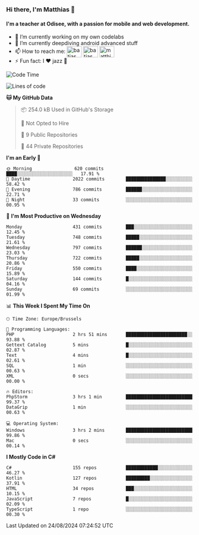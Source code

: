 ### Hi there, I'm Matthias 👋

#### I'm a teacher at Odisee, with a passion for mobile and web development.

- 🔭 I’m currently working on my own codelabs
- 🌱 I’m currently deepdiving android advanced stuff
- 📫 How to reach me: <a href="https://dev.to/batjas" target="_blank"><img align="center" src="https://raw.githubusercontent.com/rahuldkjain/github-profile-readme-generator/master/src/images/icons/Social/devto.svg" alt="batjas" height="30" width="40" /></a>
<a href="https://twitter.com/batjas" target="_blank"><img align="center" src="https://raw.githubusercontent.com/rahuldkjain/github-profile-readme-generator/master/src/images/icons/Social/twitter.svg" alt="batjas" height="30" width="40" /></a>
<a href="https://linkedin.com/in/matthiasdruwé" target="_blank"><img align="center" src="https://raw.githubusercontent.com/rahuldkjain/github-profile-readme-generator/master/src/images/icons/Social/linked-in-alt.svg" alt="matthiasdruwé" height="30" width="40" /></a>
- ⚡ Fun fact: I ❤ jazz 🎷


<!--START_SECTION:waka-->
![Code Time](http://img.shields.io/badge/Code%20Time-1%2C258%20hrs%2022%20mins-blue)

![Lines of code](https://img.shields.io/badge/From%20Hello%20World%20I%27ve%20Written-4.8%20million%20lines%20of%20code-blue)

**🐱 My GitHub Data** 

> 📦 254.0 kB Used in GitHub's Storage 
 > 
> 🚫 Not Opted to Hire
 > 
> 📜 9 Public Repositories 
 > 
> 🔑 44 Private Repositories 
 > 
**I'm an Early 🐤** 

```text
🌞 Morning                620 commits         ████░░░░░░░░░░░░░░░░░░░░░   17.91 % 
🌆 Daytime                2022 commits        ███████████████░░░░░░░░░░   58.42 % 
🌃 Evening                786 commits         ██████░░░░░░░░░░░░░░░░░░░   22.71 % 
🌙 Night                  33 commits          ░░░░░░░░░░░░░░░░░░░░░░░░░   00.95 % 
```
📅 **I'm Most Productive on Wednesday** 

```text
Monday                   431 commits         ███░░░░░░░░░░░░░░░░░░░░░░   12.45 % 
Tuesday                  748 commits         █████░░░░░░░░░░░░░░░░░░░░   21.61 % 
Wednesday                797 commits         ██████░░░░░░░░░░░░░░░░░░░   23.03 % 
Thursday                 722 commits         █████░░░░░░░░░░░░░░░░░░░░   20.86 % 
Friday                   550 commits         ████░░░░░░░░░░░░░░░░░░░░░   15.89 % 
Saturday                 144 commits         █░░░░░░░░░░░░░░░░░░░░░░░░   04.16 % 
Sunday                   69 commits          ░░░░░░░░░░░░░░░░░░░░░░░░░   01.99 % 
```


📊 **This Week I Spent My Time On** 

```text
🕑︎ Time Zone: Europe/Brussels

💬 Programming Languages: 
PHP                      2 hrs 51 mins       ███████████████████████░░   93.88 % 
Gettext Catalog          5 mins              █░░░░░░░░░░░░░░░░░░░░░░░░   02.87 % 
Text                     4 mins              █░░░░░░░░░░░░░░░░░░░░░░░░   02.61 % 
SQL                      1 min               ░░░░░░░░░░░░░░░░░░░░░░░░░   00.63 % 
XML                      0 secs              ░░░░░░░░░░░░░░░░░░░░░░░░░   00.00 % 

🔥 Editors: 
PhpStorm                 3 hrs 1 min         █████████████████████████   99.37 % 
DataGrip                 1 min               ░░░░░░░░░░░░░░░░░░░░░░░░░   00.63 % 

💻 Operating System: 
Windows                  3 hrs 2 mins        █████████████████████████   99.86 % 
Mac                      0 secs              ░░░░░░░░░░░░░░░░░░░░░░░░░   00.14 % 
```

**I Mostly Code in C#** 

```text
C#                       155 repos           ████████████░░░░░░░░░░░░░   46.27 % 
Kotlin                   127 repos           █████████░░░░░░░░░░░░░░░░   37.91 % 
HTML                     34 repos            ███░░░░░░░░░░░░░░░░░░░░░░   10.15 % 
JavaScript               7 repos             █░░░░░░░░░░░░░░░░░░░░░░░░   02.09 % 
TypeScript               1 repo              ░░░░░░░░░░░░░░░░░░░░░░░░░   00.30 % 
```




 Last Updated on 24/08/2024 07:24:52 UTC
<!--END_SECTION:waka-->
